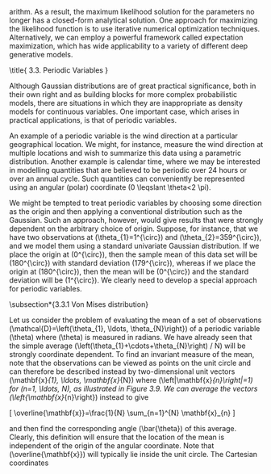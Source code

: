 arithm. As a result, the maximum likelihood solution for the parameters no longer has a closed-form analytical solution. One approach for maximizing the likelihood function is to use iterative numerical optimization techniques. Alternatively, we can employ a powerful framework called expectation maximization, which has wide applicability to a variety of different deep generative models.

\title{
3.3. Periodic Variables
}

Although Gaussian distributions are of great practical significance, both in their own right and as building blocks for more complex probabilistic models, there are situations in which they are inappropriate as density models for continuous variables. One important case, which arises in practical applications, is that of periodic variables.

An example of a periodic variable is the wind direction at a particular geographical location. We might, for instance, measure the wind direction at multiple locations and wish to summarize this data using a parametric distribution. Another example is calendar time, where we may be interested in modelling quantities that are believed to be periodic over 24 hours or over an annual cycle. Such quantities can conveniently be represented using an angular (polar) coordinate \(0 \leqslant \theta<2 \pi\).

We might be tempted to treat periodic variables by choosing some direction as the origin and then applying a conventional distribution such as the Gaussian. Such an approach, however, would give results that were strongly dependent on the arbitrary choice of origin. Suppose, for instance, that we have two observations at \(\theta_{1}=1^{\circ}\) and \(\theta_{2}=359^{\circ}\), and we model them using a standard univariate Gaussian distribution. If we place the origin at \(0^{\circ}\), then the sample mean of this data set will be \(180^{\circ}\) with standard deviation \(179^{\circ}\), whereas if we place the origin at \(180^{\circ}\), then the mean will be \(0^{\circ}\) and the standard deviation will be \(1^{\circ}\). We clearly need to develop a special approach for periodic variables.

\subsection*{3.3.1 Von Mises distribution}

Let us consider the problem of evaluating the mean of a set of observations \(\mathcal{D}=\left\{\theta_{1}, \ldots, \theta_{N}\right\}\) of a periodic variable \(\theta\) where \(\theta\) is measured in radians. We have already seen that the simple average \(\left(\theta_{1}+\cdots+\theta_{N}\right) / N\) will be strongly coordinate dependent. To find an invariant measure of the mean, note that the observations can be viewed as points on the unit circle and can therefore be described instead by two-dimensional unit vectors \(\mathbf{x}_{1}, \ldots, \mathbf{x}_{N}\) where \(\left\|\mathbf{x}_{n}\right\|=1\) for \(n=1, \ldots, N\), as illustrated in Figure 3.9. We can average the vectors \(\left\{\mathbf{x}_{n}\right\}\) instead to give

\[
\overline{\mathbf{x}}=\frac{1}{N} \sum_{n=1}^{N} \mathbf{x}_{n}
\]

and then find the corresponding angle \(\bar{\theta}\) of this average. Clearly, this definition will ensure that the location of the mean is independent of the origin of the angular coordinate. Note that \(\overline{\mathbf{x}}\) will typically lie inside the unit circle. The Cartesian coordinates